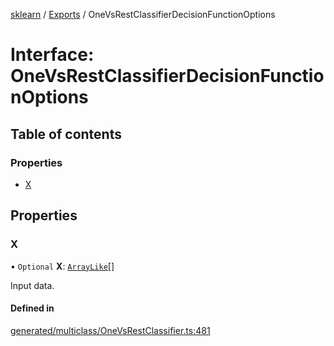 [sklearn](../readme.md) / [Exports](../modules.md) / OneVsRestClassifierDecisionFunctionOptions

# Interface: OneVsRestClassifierDecisionFunctionOptions

## Table of contents

### Properties

- [X](OneVsRestClassifierDecisionFunctionOptions.md#x)

## Properties

### X

• `Optional` **X**: [`ArrayLike`](../modules.md#arraylike)[]

Input data.

#### Defined in

[generated/multiclass/OneVsRestClassifier.ts:481](https://github.com/transitive-bullshit/scikit-learn-ts/blob/367336a/packages/sklearn/src/generated/multiclass/OneVsRestClassifier.ts#L481)
